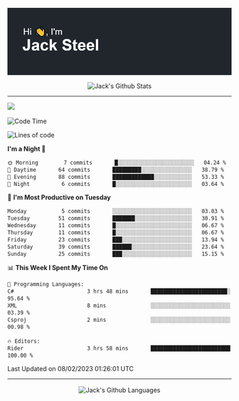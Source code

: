 <p align="center">
  <img align="center" src="https://github.com/JackSteel97/JackSteel97/blob/main/header.png?raw=true" alt="Hi, I'm Jack Steel" /> 
 </p>
<p align="center">
 <img align="center" src="https://github-readme-stats.vercel.app/api?username=jacksteel97&show_icons=true&count_private=true&theme=dracula" alt="Jack's Github Stats" /> 
</p>

<hr/>

![](https://komarev.com/ghpvc/?username=jacksteel97&color=blue)
<!--START_SECTION:waka-->
![Code Time](http://img.shields.io/badge/Code%20Time-517%20hrs%2021%20mins-blue)

![Lines of code](https://img.shields.io/badge/From%20Hello%20World%20I%27ve%20Written-861%20Thousand%20lines%20of%20code-blue)

**I'm a Night 🦉** 

```text
🌞 Morning        7 commits       █░░░░░░░░░░░░░░░░░░░░░░░░   04.24 % 
🌆 Daytime       64 commits       █████████░░░░░░░░░░░░░░░░   38.79 % 
🌃 Evening       88 commits       █████████████░░░░░░░░░░░░   53.33 % 
🌙 Night          6 commits       █░░░░░░░░░░░░░░░░░░░░░░░░   03.64 % 

```
📅 **I'm Most Productive on Tuesday** 

```text
Monday           5 commits       ░░░░░░░░░░░░░░░░░░░░░░░░░   03.03 % 
Tuesday         51 commits       ███████░░░░░░░░░░░░░░░░░░   30.91 % 
Wednesday       11 commits       █░░░░░░░░░░░░░░░░░░░░░░░░   06.67 % 
Thursday        11 commits       █░░░░░░░░░░░░░░░░░░░░░░░░   06.67 % 
Friday          23 commits       ███░░░░░░░░░░░░░░░░░░░░░░   13.94 % 
Saturday        39 commits       ██████░░░░░░░░░░░░░░░░░░░   23.64 % 
Sunday          25 commits       ███░░░░░░░░░░░░░░░░░░░░░░   15.15 % 

```


📊 **This Week I Spent My Time On** 

```text
💬 Programming Languages: 
C#                       3 hrs 48 mins       ████████████████████████░   95.64 % 
XML                      8 mins              ░░░░░░░░░░░░░░░░░░░░░░░░░   03.39 % 
Csproj                   2 mins              ░░░░░░░░░░░░░░░░░░░░░░░░░   00.98 % 

🔥 Editors: 
Rider                    3 hrs 58 mins       █████████████████████████   100.00 % 

```


 Last Updated on 08/02/2023 01:26:01 UTC
<!--END_SECTION:waka-->

<hr/>

<p align="center">
    <img align="center" src="http://github-profile-summary-cards.vercel.app/api/cards/repos-per-language?username=jacksteel97&theme=2077" alt="Jack's Github Languages" /> 
</p>
